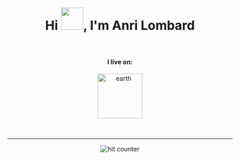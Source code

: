 <h1 align="center">Hi <img src="https://media.tenor.com/images/f580b40a349dcb2d7cb93573e2329061/tenor.gif" width="50px"/>, I'm Anri Lombard</h1>

<br>
<h4 align="center">I live on: </h4>
<p align="center"><img align="center" src="earth.gif" alt="earth" width="100px"></p>
<br>

<hr>


<div align="center">
<p></p>
<img src="https://profile-counter.glitch.me/main/count.svg" alt="hit counter" align="center">
</div>
<br />
